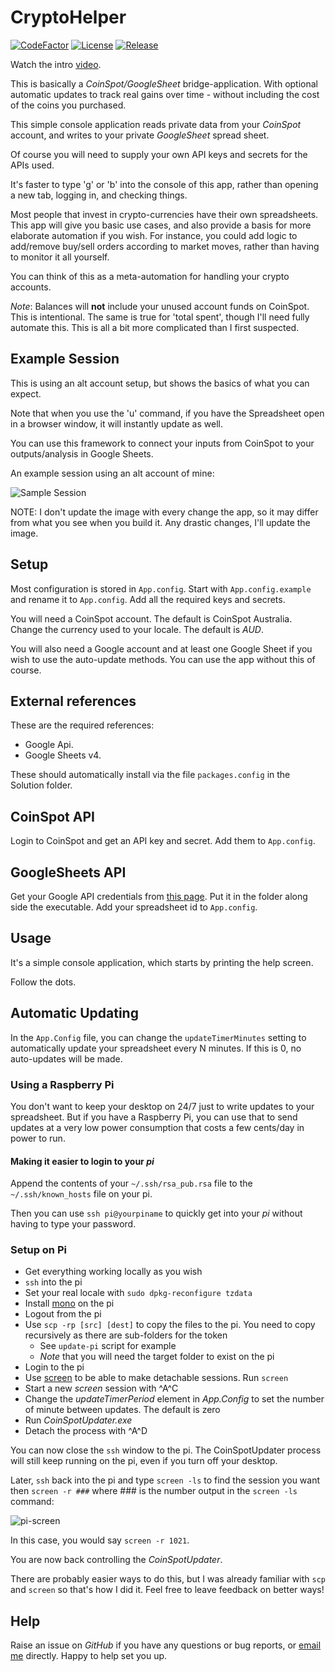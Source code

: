 # CryptoHelper

[![CodeFactor](https://www.codefactor.io/repository/github/cschladetsch/CryptoHelper/badge)](https://www.codefactor.io/repository/github/cschladetsch/CoinSpot-GoogleSheets) [![License](https://img.shields.io/github/license/cschladetsch/CoinSpot-GoogleSheets.svg?label=License&maxAge=86400)](./LICENSE) [![Release](https://img.shields.io/github/release/cschladetsch/CoinSpot-GoogleSheets.svg?label=Release&maxAge=60)](https://github.com/cschladetsch/CoinSpot-GoogleSheets/releases/latest)

Watch the intro [video](https://www.youtube.com/watch?v=csmDEE-CY3M).

This is basically a _CoinSpot/GoogleSheet_ bridge-application. With optional automatic updates to track real gains over time - without including the cost of the coins you purchased.

This simple console application reads private data from your *CoinSpot* account, and writes to your private *GoogleSheet* spread sheet.

Of course you will need to supply your own API keys and secrets for the APIs used.

It's faster to type 'g' or 'b' into the console of this app, rather than opening a new tab, logging in, and checking things.

Most people that invest in crypto-currencies have their own spreadsheets. This app will give you basic use cases, and also provide a basis for more elaborate automation if you wish. For instance, you could add logic to add/remove buy/sell orders according to market moves, rather than having to monitor it all yourself.

You can think of this as a meta-automation for handling your crypto accounts. 

*Note*: Balances will **not** include your unused account funds on CoinSpot. This is intentional. The same is true for 'total spent', though I'll need fully automate this. This is all a bit more complicated than I first suspected.

## Example Session

This is using an alt account setup, but shows the basics of what you can expect.

Note that when you use the 'u' command, if you have the Spreadsheet open in a browser window, it will instantly update as well.

You can use this framework to connect your inputs from CoinSpot to your outputs/analysis in Google Sheets.

An example session using an alt account of mine:

![Sample Session](Resources/Demo.png)

NOTE: I don't update the image with every change the app, so it may differ from what you see when you build it. Any drastic changes, I'll update the image.

## Setup
Most configuration is stored in `App.config`. Start with `App.config.example` and rename it to `App.config`. Add all the required keys and secrets.

You will need a CoinSpot account. The default is CoinSpot Australia. Change the currency used to your locale. The default is _AUD_.

You will also need a Google account and at least one Google Sheet if you wish to use the auto-update methods. You can use the app without this of course.

## External references
These are the required references:

* Google Api.
* Google Sheets v4. 

These should automatically install via the file `packages.config` in the Solution folder.

## CoinSpot API
Login to CoinSpot and get an API key and secret. Add them to `App.config`.

## GoogleSheets API
Get your Google API credentials from [this page](https://developers.google.com/sheets/api/quickstart/dotnet). Put it in the folder along side the executable. Add your spreadsheet id to `App.config`.

## Usage
It's a simple console application, which starts by printing the help screen.

Follow the dots.

## Automatic Updating
In the `App.Config` file, you can change the `updateTimerMinutes` setting to automatically update your spreadsheet every N minutes. If this is 0, no auto-updates will be made.

### Using a Raspberry Pi

You don't want to keep your desktop on 24/7 just to write updates to your spreadsheet. But if you have a Raspberry Pi, you can use that to send updates at a very low power consumption that costs a few cents/day in power to run.

#### Making it easier to login to your _pi_

Append the contents of your `~/.ssh/rsa_pub.rsa` file to the `~/.ssh/known_hosts` file on your pi.

Then you can use `ssh pi@yourpiname` to quickly get into your _pi_ without having to type your password.

### Setup on Pi

* Get everything working locally as you wish
* `ssh` into the pi
* Set your real locale with `sudo dpkg-reconfigure tzdata`
* Install [mono](https://linuxize.com/post/how-to-install-mono-on-ubuntu-18-04/) on the pi
* Logout from the pi
* Use `scp -rp [src] [dest]` to copy the files to the pi. You need to copy recursively as there are sub-folders for the token
  * See `update-pi` script for example
  * _Note_ that you will need the target folder to exist on the pi
* Login to the pi
* Use [screen](https://linuxize.com/post/how-to-use-linux-screen/) to be able to make detachable sessions. Run `screen`
* Start a new *screen* session with \^A\^C
* Change the _updateTimerPeriod_ element in *App.Config* to set the number of minute between updates. The default is zero
* Run *CoinSpotUpdater.exe*
* Detach the process with \^A\^D

You can now close the `ssh` window to the pi. The CoinSpotUpdater process will still keep running on the pi, even if you turn off your desktop.

Later, `ssh` back into the pi and type `screen -ls` to find the session you want then `screen -r ###` where ### is the number output in the `screen -ls` command:

![pi-screen](Resources/pi-screen.png)

In this case, you would say `screen -r 1021`.

You are now back controlling the *CoinSpotUpdater*.

There are probably easier ways to do this, but I was already familiar with `scp` and `screen` so that's how I did it. Feel free to leave feedback on better ways!

## Help

Raise an issue on *GitHub* if you have any questions or bug reports, or [email me](mailto:christian@schladetsch.com) directly. Happy to help set you up.

